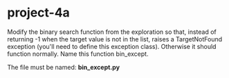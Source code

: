 # project-4a

Modify the binary search function from the exploration so that, instead of returning -1 when the target value is not in the list, raises a TargetNotFound exception (you'll need to define this exception class).  Otherwise it should function normally.  Name this function bin_except.

The file must be named: **bin_except.py**


